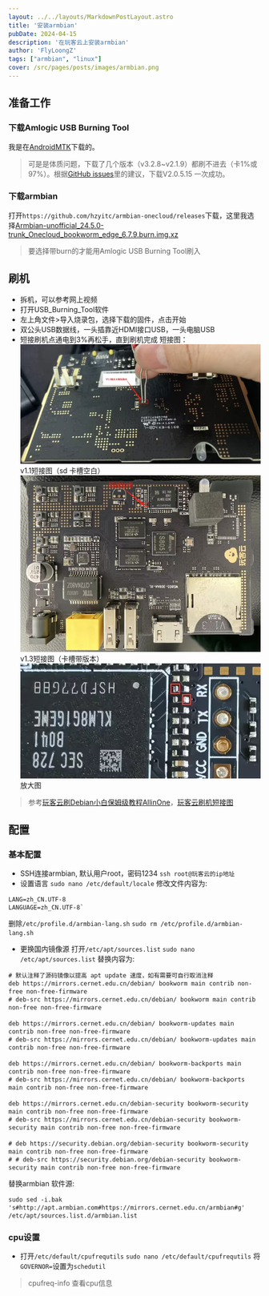 ```yaml
---
layout: ../../layouts/MarkdownPostLayout.astro
title: '安装armbian'
pubDate: 2024-04-15
description: '在玩客云上安装armbian'
author: 'FlyLoongZ'
tags: ["armbian", "linux"]
cover: /src/pages/posts/images/armbian.png
---
```


## 准备工作
### 下载Amlogic USB Burning Tool
我是在[AndroidMTK](https://androidmtk.com/download-amlogic-usb-burning-tool)下载的。
>可是是体质问题，下载了几个版本（v3.2.8~v2.1.9）都刷不进去（卡1%或97%）。根据[GitHub issues](https://github.com/hzyitc/armbian-onecloud/issues/20#issuecomment-1278685190)里的建议，下载V2.0.5.15 一次成功。
### 下载armbian
打开`https://github.com/hzyitc/armbian-onecloud/releases`下载，这里我选择[Armbian-unofficial_24.5.0-trunk_Onecloud_bookworm_edge_6.7.9.burn.img.xz](https://github.com/hzyitc/armbian-onecloud/releases/download/ci-20240311-162146-UTC/Armbian-unofficial_24.5.0-trunk_Onecloud_bookworm_edge_6.7.9.burn.img.xz)
>要选择带burn的才能用Amlogic USB Burning Tool刷入
## 刷机
- 拆机，可以参考网上视频
- 打开USB_Burning_Tool软件
- 左上角文件>导入烧录包，选择下载的固件，点击开始
- 双公头USB数据线，一头插靠近HDMI接口USB，一头电脑USB
- 短接刷机点通电到3%再松手，直到刷机完成
短接图：
![v1.1短接图](images/Pasted%20image%2020240415190906.png)
v1.1短接图（sd 卡槽空白）
![v1.3短接图](images/Pasted%20image%2020240415190930.png)
v1.3短接图（卡槽带版本）
![v1.3短接图](images/Pasted%20image%2020240415190958.png)
放大图
>参考[玩客云刷Debian小白保姆级教程AllinOne](https://www.right.com.cn/forum/thread-8344722-1-1.html)，[玩客云刷机短接图](https://www.bilibili.com/read/cv21738633/)
## 配置
### 基本配置
- SSH连接armbian, 默认用户root，密码1234
`ssh root@玩客云的ip地址`
- 设置语言
`sudo nano /etc/default/locale`
修改文件内容为:
```
LANG=zh_CN.UTF-8  
LANGUAGE=zh_CN.UTF-8`
```
删除`/etc/profile.d/armbian-lang.sh`
`sudo rm /etc/profile.d/armbian-lang.sh`
- 更换国内镜像源
打开`/etc/apt/sources.list`
`sudo nano /etc/apt/sources.list`
替换内容为:
```
# 默认注释了源码镜像以提高 apt update 速度，如有需要可自行取消注释
deb https://mirrors.cernet.edu.cn/debian/ bookworm main contrib non-free non-free-firmware
# deb-src https://mirrors.cernet.edu.cn/debian/ bookworm main contrib non-free non-free-firmware

deb https://mirrors.cernet.edu.cn/debian/ bookworm-updates main contrib non-free non-free-firmware
# deb-src https://mirrors.cernet.edu.cn/debian/ bookworm-updates main contrib non-free non-free-firmware

deb https://mirrors.cernet.edu.cn/debian/ bookworm-backports main contrib non-free non-free-firmware
# deb-src https://mirrors.cernet.edu.cn/debian/ bookworm-backports main contrib non-free non-free-firmware

deb https://mirrors.cernet.edu.cn/debian-security bookworm-security main contrib non-free non-free-firmware
# deb-src https://mirrors.cernet.edu.cn/debian-security bookworm-security main contrib non-free non-free-firmware

# deb https://security.debian.org/debian-security bookworm-security main contrib non-free non-free-firmware
# # deb-src https://security.debian.org/debian-security bookworm-security main contrib non-free non-free-firmware
```
替换armbian 软件源:
```
sudo sed -i.bak 's#http://apt.armbian.com#https://mirrors.cernet.edu.cn/armbian#g' /etc/apt/sources.list.d/armbian.list
```
### cpu设置
- 打开`/etc/default/cpufrequtils`
`sudo nano /etc/default/cpufrequtils`
将`GOVERNOR=`设置为`schedutil`
> cpufreq-info 查看cpu信息